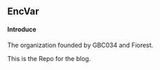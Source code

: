 ## EncVar

#### Introduce

The organization founded by GBC034 and Fiorest.

This is the Repo for the blog.
